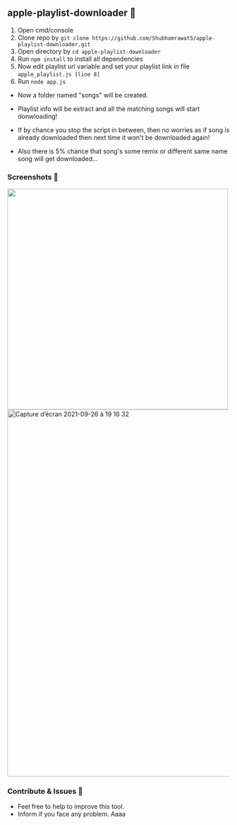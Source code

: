 ## apple-playlist-downloader 🎵

1. Open cmd/console
2. Clone repo by `git clone https://github.com/Shubhamrawat5/apple-playlist-downloader.git`
3. Open directory by `cd apple-playlist-downloader`
4. Run `npm install` to install all dependencies
5. Now edit playlist url variable and set your playlist link in file `apple_playlist.js [line 8]`
6. Run `node app.js`

- Now a folder named "songs" will be created.

- Playlist info will be extract and all the matching songs will start donwloading!

- If by chance you stop the script in between, then no worries as if song is already downloaded then next time it won't be downloaded again!

- Also there is 5% chance that song's some remix or different same name song will get downloaded...

### Screenshots 🚀

<img src = "https://i.ibb.co/jGkBFN6/aaaa.png" width="500"/>
<img width="831" alt="Capture d’écran 2021-09-26 à 19 16 32" src="https://user-images.githubusercontent.com/44288655/134817487-1a468b63-1e53-4f87-a862-05098813e52b.png">

### Contribute & Issues 🚀

- Feel free to help to improve this tool.
- Inform if you face any problem.
Aaaa